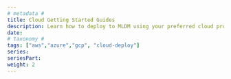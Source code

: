 ```yaml
---
# metadata # 
title: Cloud Getting Started Guides
description: Learn how to deploy to MLDM using your preferred cloud provider.
date: 
# taxonomy #
tags: ["aws","azure","gcp", "cloud-deploy"]
series:
seriesPart:
weight: 2
---
```

